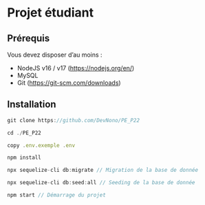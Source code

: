 # Projet étudiant

## Prérequis

Vous devez disposer d’au moins : 

- NodeJS v16 / v17 (https://nodejs.org/en/)
- MySQL
- Git (https://git-scm.com/downloads)

## Installation

```jsx
git clone https://github.com/DevNono/PE_P22

cd ./PE_P22

copy .env.exemple .env 

npm install

npx sequelize-cli db:migrate // Migration de la base de donnée

npx sequelize-cli db:seed:all // Seeding de la base de donnée

npm start // Démarrage du projet
```